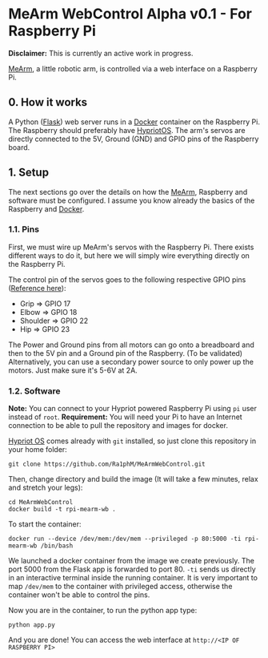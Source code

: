 # MeArm WebControl Alpha v0.1 - For Raspberry Pi

**Disclaimer:** This is currently an active work in progress.

[MeArm][], a little robotic arm, is controlled via a web interface on a Raspberry Pi.

## 0. How it works

A Python ([Flask][]) web server runs in a [Docker][] container on the Raspberry Pi. The Raspberry should preferably have [HypriotOS][Hypriot]. The arm's servos are directly connected to the 5V, Ground (GND) and GPIO pins of the Raspberry board.

## 1. Setup

The next sections go over the details on how the [MeArm][], Raspberry and software must be configured. I assume you know already the basics of the Raspberry and [Docker][].

### 1.1. Pins

First, we must wire up MeArm's servos with the Raspberry Pi. There exists different ways to do it, but here we will simply wire everything directly on the Raspberry Pi.

The control pin of the servos goes to the following respective GPIO pins ([Reference here][RPIPins]):

- Grip     => GPIO 17
- Elbow    => GPIO 18
- Shoulder => GPIO 22
- Hip      => GPIO 23

The Power and Ground pins from all motors can go onto a breadboard and then to the 5V pin and a Ground pin of the Raspberry. (To be validated) Alternatively, you can use a secondary power source to only power up the motors. Just make sure it's 5-6V at 2A.

### 1.2. Software

**Note:** You can connect to your Hypriot powered Raspberry Pi using `pi` user instead of `root`.
**Requirement:** You will need your Pi to have an Internet connection to be able to pull the repository and images for docker.

[Hypriot OS][Hypriot] comes already with `git` installed, so just clone this repository in your home folder:

	git clone https://github.com/Ra1phM/MeArmWebControl.git

Then, change directory and build the image (It will take a few minutes, relax and stretch your legs):

	cd MeArmWebControl
	docker build -t rpi-mearm-wb .

To start the container:

	docker run --device /dev/mem:/dev/mem --privileged -p 80:5000 -ti rpi-mearm-wb /bin/bash

We launched a docker container from the image we create previously. The port 5000 from the Flask app is forwarded to port 80. `-ti` sends us directly in an interactive terminal inside the running container. It is very important to map `/dev/mem` to the container with privileged access, otherwise the container won't be able to control the pins.

Now you are in the container, to run the python app type:

	python app.py

And you are done! You can access the web interface at `http://<IP OF RASPBERRY PI>`



[MeArm]:	http://mearm.com			"MeArm Official Website"
[Flask]:	http://flask.pocoo.org		"Flask Official Webiste"
[Docker]:	http://www.docker.com		"Docker Official Website"
[Hypriot]:	http://blog.hypriot.com		"Hypriot Blog"
[RPIPins]:	http://www.element14.com/community/servlet/JiveServlet/previewBody/68203-102-6-294412/GPIO.png "Raspberry Pi B+ Pins Reference"

